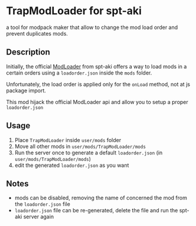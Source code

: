 # TrapModLoader for spt-aki

a tool for modpack maker that allow to change the mod load order and prevent duplicates mods.

## Description

Initially, the official [ModLoader](https://dev.sp-tarkov.com/SPT-AKI/Server/src/branch/development/project/src/loaders/ModLoader.js) from spt-aki offers a way to load mods in a certain orders using a `loadorder.json` inside the `mods` folder.

Unfortunately, the load order is applied only for the `onLoad` method, not at js package import.

This mod hijack the official ModLoader api and allow you to setup a proper `loadorder.json`

## Usage

1. Place `TrapModLoader` inside `user/mods` folder
2. Move all other mods in `user/mods/TrapModLoader/mods`
3. Run the server once to generate a default `loadorder.json` (in `user/mods/TrapModLoader/mods`)
4. edit the generated `loadorder.json` as you want

## Notes
- mods can be disabled, removing the name of concerned the mod from the `loadorder.json` file
- `loadorder.json` file can be re-generated, delete the file and run the spt-aki server again
